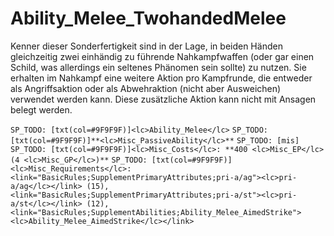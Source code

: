 # Ability_Melee_TwohandedMelee

Kenner dieser Sonderfertigkeit sind in der Lage, in beiden Händen gleichzeitig zwei einhändig zu führende Nahkampfwaffen (oder gar einen Schild, was allerdings ein seltenes Phänomen sein sollte) zu nutzen. Sie erhalten im Nahkampf eine weitere Aktion pro Kampfrunde, die entweder als Angriffsaktion oder als Abwehraktion (nicht aber Ausweichen) verwendet werden kann. Diese zusätzliche Aktion kann nicht mit Ansagen belegt werden.

`SP_TODO: [txt(col=#9F9F9F)]<lc>Ability_Melee</lc>`
`SP_TODO: [txt(col=#9F9F9F)]**<lc>Misc_PassiveAbility</lc>**`
`SP_TODO: [mis]`
`SP_TODO: [txt(col=#9F9F9F)]<lc>Misc_Costs</lc>: **400 <lc>Misc_EP</lc> (4 <lc>Misc_GP</lc>)**`
`SP_TODO: [txt(col=#9F9F9F)]<lc>Misc_Requirements</lc>: <link="BasicRules;SupplementPrimaryAttributes;pri-a/ag"><lc>pri-a/ag</lc></link> (15), <link="BasicRules;SupplementPrimaryAttributes;pri-a/st"><lc>pri-a/st</lc></link> (12), <link="BasicRules;SupplementAbilities;Ability_Melee_AimedStrike"><lc>Ability_Melee_AimedStrike</lc></link>`
